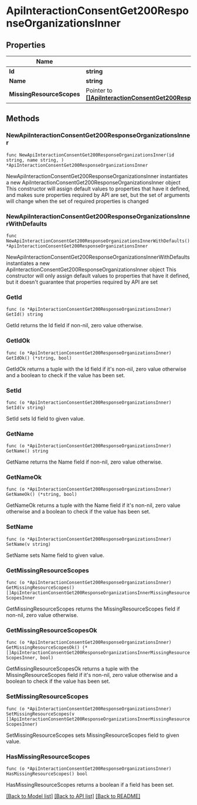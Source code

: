 # ApiInteractionConsentGet200ResponseOrganizationsInner

## Properties

Name | Type | Description | Notes
------------ | ------------- | ------------- | -------------
**Id** | **string** |  | 
**Name** | **string** |  | 
**MissingResourceScopes** | Pointer to [**[]ApiInteractionConsentGet200ResponseOrganizationsInnerMissingResourceScopesInner**](ApiInteractionConsentGet200ResponseOrganizationsInnerMissingResourceScopesInner.md) |  | [optional] 

## Methods

### NewApiInteractionConsentGet200ResponseOrganizationsInner

`func NewApiInteractionConsentGet200ResponseOrganizationsInner(id string, name string, ) *ApiInteractionConsentGet200ResponseOrganizationsInner`

NewApiInteractionConsentGet200ResponseOrganizationsInner instantiates a new ApiInteractionConsentGet200ResponseOrganizationsInner object
This constructor will assign default values to properties that have it defined,
and makes sure properties required by API are set, but the set of arguments
will change when the set of required properties is changed

### NewApiInteractionConsentGet200ResponseOrganizationsInnerWithDefaults

`func NewApiInteractionConsentGet200ResponseOrganizationsInnerWithDefaults() *ApiInteractionConsentGet200ResponseOrganizationsInner`

NewApiInteractionConsentGet200ResponseOrganizationsInnerWithDefaults instantiates a new ApiInteractionConsentGet200ResponseOrganizationsInner object
This constructor will only assign default values to properties that have it defined,
but it doesn't guarantee that properties required by API are set

### GetId

`func (o *ApiInteractionConsentGet200ResponseOrganizationsInner) GetId() string`

GetId returns the Id field if non-nil, zero value otherwise.

### GetIdOk

`func (o *ApiInteractionConsentGet200ResponseOrganizationsInner) GetIdOk() (*string, bool)`

GetIdOk returns a tuple with the Id field if it's non-nil, zero value otherwise
and a boolean to check if the value has been set.

### SetId

`func (o *ApiInteractionConsentGet200ResponseOrganizationsInner) SetId(v string)`

SetId sets Id field to given value.


### GetName

`func (o *ApiInteractionConsentGet200ResponseOrganizationsInner) GetName() string`

GetName returns the Name field if non-nil, zero value otherwise.

### GetNameOk

`func (o *ApiInteractionConsentGet200ResponseOrganizationsInner) GetNameOk() (*string, bool)`

GetNameOk returns a tuple with the Name field if it's non-nil, zero value otherwise
and a boolean to check if the value has been set.

### SetName

`func (o *ApiInteractionConsentGet200ResponseOrganizationsInner) SetName(v string)`

SetName sets Name field to given value.


### GetMissingResourceScopes

`func (o *ApiInteractionConsentGet200ResponseOrganizationsInner) GetMissingResourceScopes() []ApiInteractionConsentGet200ResponseOrganizationsInnerMissingResourceScopesInner`

GetMissingResourceScopes returns the MissingResourceScopes field if non-nil, zero value otherwise.

### GetMissingResourceScopesOk

`func (o *ApiInteractionConsentGet200ResponseOrganizationsInner) GetMissingResourceScopesOk() (*[]ApiInteractionConsentGet200ResponseOrganizationsInnerMissingResourceScopesInner, bool)`

GetMissingResourceScopesOk returns a tuple with the MissingResourceScopes field if it's non-nil, zero value otherwise
and a boolean to check if the value has been set.

### SetMissingResourceScopes

`func (o *ApiInteractionConsentGet200ResponseOrganizationsInner) SetMissingResourceScopes(v []ApiInteractionConsentGet200ResponseOrganizationsInnerMissingResourceScopesInner)`

SetMissingResourceScopes sets MissingResourceScopes field to given value.

### HasMissingResourceScopes

`func (o *ApiInteractionConsentGet200ResponseOrganizationsInner) HasMissingResourceScopes() bool`

HasMissingResourceScopes returns a boolean if a field has been set.


[[Back to Model list]](../README.md#documentation-for-models) [[Back to API list]](../README.md#documentation-for-api-endpoints) [[Back to README]](../README.md)


